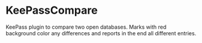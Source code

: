 KeePassCompare
==============

KeePass plugin to compare two open databases.
Marks with red background color any differences and reports in the end all different entries.
